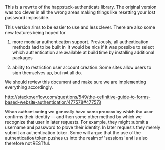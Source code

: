 This is a rewrite of the happstack-authenticate library. The original
version was too clever in all the wrong areas making things like
resetting your lost password impossible.

This version aims to be easier to use and less clever. There are also
some new features being hoped for:

 1. more modular authentication support. Previously, all
 authentication methods had to be built in. It would be nice if it was
 possible to select which authentication are available at build time
 by installing additional packages.

 2. ability to restriction user account creation. Some sites allow
 users to sign themselves up, but not all do.

We should review this document and make sure we are implementing everything accordingly.

http://stackoverflow.com/questions/549/the-definitive-guide-to-forms-based-website-authentication/477578#477578

When authenticating we generally have some process by which the user
confirms their identity -- and then some other method by which we
recognize that user in later requests. For example, they might submit
a username and password to prove their identity. In later requests
they merely submit an authentication token. Some will argue that the
use of the authentication token pushes us into the realm of 'sessions'
and is also therefore not RESTful.